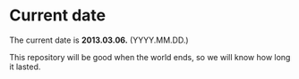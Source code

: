 # Current date

The current date is **2013.03.06.** (YYYY.MM.DD.)

This repository will be good when the world ends, so we will know how long it lasted.